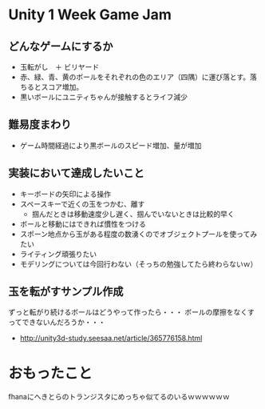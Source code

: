 # Unity 1 Week Game Jam

## どんなゲームにするか

* 玉転がし　＋ ビリヤード
* 赤、緑、青、黄のボールをそれぞれの色のエリア（四隅）に運び落とす。落ちるとスコア増加。
* 黒いボールにユニティちゃんが接触するとライフ減少

## 難易度まわり

* ゲーム時間経過により黒ボールのスピード増加、量が増加

## 実装において達成したいこと

* キーボードの矢印による操作
* スペースキーで近くの玉をつかむ、離す
	* 掴んだときは移動速度少し遅く、掴んでいないときは比較的早く
* ボールと移動にはできれば慣性をつける
* スポーン地点から玉がある程度の数湧くのでオブジェクトプールを使ってみたい
* ライティング頑張りたい
* モデリングについては今回行わない（そっちの勉強してたら終わらないｗ）

## 玉を転がすサンプル作成

ずっと転がり続けるボールはどうやって作ったら・・・
ボールの摩擦をなくすってできないんだろうか・・・

* http://unity3d-study.seesaa.net/article/365776158.html

# おもったこと

fhanaにへきとらのトランジスタにめっちゃ似てるのいるｗｗｗｗｗｗ

